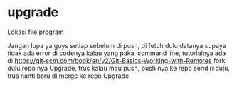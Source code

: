 # upgrade
Lokasi file program 

Jangan lupa ya guys setiap sebelum di push, di fetch dulu datanya supaya tidak ada error di codenya 
kalau yang pakai command line, tutorialnya ada di https://git-scm.com/book/en/v2/Git-Basics-Working-with-Remotes
fork dulu repo nya Upgrade, trus kalau mau push, push nya ke repo sendiri dulu, trus nanti baru di merge ke repo Upgrade
